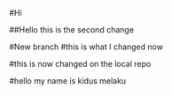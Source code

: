 #Hi 

##Hello this is the second change

#New branch
#this is what I changed now

#this is now changed on the local repo

#hello my name is kidus melaku


